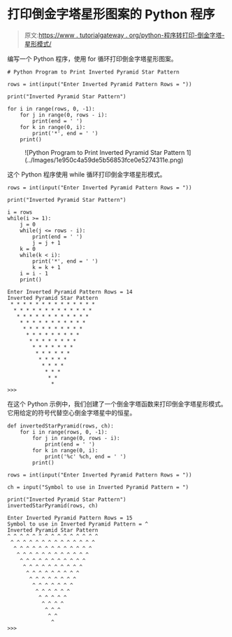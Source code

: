 # 打印倒金字塔星形图案的 Python 程序

> 原文:[https://www . tutorialgateway . org/python-程序转打印-倒金字塔-星形模式/](https://www.tutorialgateway.org/python-program-to-print-inverted-pyramid-star-pattern/)

编写一个 Python 程序，使用 for 循环打印倒金字塔星形图案。

```
# Python Program to Print Inverted Pyramid Star Pattern

rows = int(input("Enter Inverted Pyramid Pattern Rows = "))

print("Inverted Pyramid Star Pattern") 

for i in range(rows, 0, -1):
    for j in range(0, rows - i):
        print(end = ' ')
    for k in range(0, i):
        print('*', end = ' ')
    print()
```

<figure class="wp-block-image size-large">![Python Program to Print Inverted Pyramid Star Pattern 1](../Images/1e950c4a59de5b56853fce0e5274311e.png)</figure>

这个 Python 程序使用 while 循环打印倒金字塔星形模式。

```
rows = int(input("Enter Inverted Pyramid Pattern Rows = "))

print("Inverted Pyramid Star Pattern") 

i = rows
while(i >= 1):
    j = 0
    while(j <= rows - i):
        print(end = ' ')
        j = j + 1
    k = 0
    while(k < i):
        print('*', end = ' ')
        k = k + 1
    i = i - 1
    print()
```

```
Enter Inverted Pyramid Pattern Rows = 14
Inverted Pyramid Star Pattern
 * * * * * * * * * * * * * * 
  * * * * * * * * * * * * * 
   * * * * * * * * * * * * 
    * * * * * * * * * * * 
     * * * * * * * * * * 
      * * * * * * * * * 
       * * * * * * * * 
        * * * * * * * 
         * * * * * * 
          * * * * * 
           * * * * 
            * * * 
             * * 
              * 
>>> 
```

在这个 Python 示例中，我们创建了一个倒金字塔函数来打印倒金字塔星形模式。它用给定的符号代替空心倒金字塔星中的恒星。

```
def invertedStarPyramid(rows, ch):
    for i in range(rows, 0, -1):
        for j in range(0, rows - i):
            print(end = ' ')
        for k in range(0, i):
            print('%c' %ch, end = ' ')
        print()

rows = int(input("Enter Inverted Pyramid Pattern Rows = "))

ch = input("Symbol to use in Inverted Pyramid Pattern = ")

print("Inverted Pyramid Star Pattern")
invertedStarPyramid(rows, ch)
```

```
Enter Inverted Pyramid Pattern Rows = 15
Symbol to use in Inverted Pyramid Pattern = ^
Inverted Pyramid Star Pattern
^ ^ ^ ^ ^ ^ ^ ^ ^ ^ ^ ^ ^ ^ ^ 
 ^ ^ ^ ^ ^ ^ ^ ^ ^ ^ ^ ^ ^ ^ 
  ^ ^ ^ ^ ^ ^ ^ ^ ^ ^ ^ ^ ^ 
   ^ ^ ^ ^ ^ ^ ^ ^ ^ ^ ^ ^ 
    ^ ^ ^ ^ ^ ^ ^ ^ ^ ^ ^ 
     ^ ^ ^ ^ ^ ^ ^ ^ ^ ^ 
      ^ ^ ^ ^ ^ ^ ^ ^ ^ 
       ^ ^ ^ ^ ^ ^ ^ ^ 
        ^ ^ ^ ^ ^ ^ ^ 
         ^ ^ ^ ^ ^ ^ 
          ^ ^ ^ ^ ^ 
           ^ ^ ^ ^ 
            ^ ^ ^ 
             ^ ^ 
              ^ 
>>> 
```